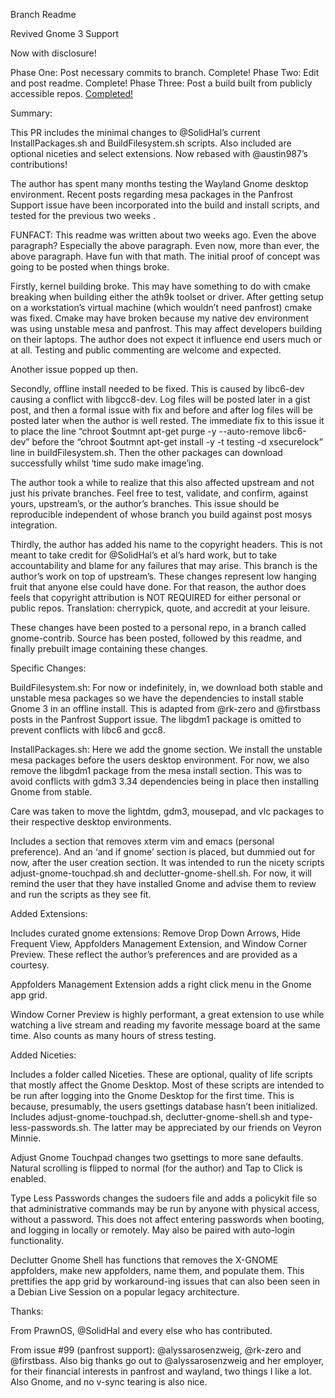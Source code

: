 Branch Readme

Revived Gnome 3 Support


Now with disclosure!

Phase One: Post necessary commits to branch. Complete!
Phase Two: Edit and post readme. Complete!
Phase Three: Post a build built from publicly accessible repos. [Completed!](https://github.com/gdallasdye/PrawnOS/releases)

Summary:

This PR includes the minimal changes to @SolidHal’s current InstallPackages.sh and BuildFilesystem.sh scripts. Also included are optional niceties and select extensions. Now rebased with @austin987’s contributions!

The author has spent many months testing the Wayland Gnome desktop environment. Recent posts regarding mesa packages in the Panfrost Support issue have been incorporated into the build and install  scripts, and tested for the previous two weeks . 

FUNFACT: This readme was written about two weeks ago. Even the above paragraph? Especially the above paragraph. Even now, more than ever, the above paragraph. Have fun with that math. The initial proof of concept was going to be posted when things broke.

Firstly, kernel building broke. This may have something to do with cmake breaking when building either the ath9k toolset or driver. After getting setup on a workstation’s virtual machine (which wouldn’t need panfrost) cmake was fixed. Cmake may have broken because my native dev environment was using unstable mesa and panfrost. This may affect developers building on their laptops. The author does not expect it influence end users much or at all. Testing and public commenting are welcome and expected. 

Another issue popped up then.

Secondly, offline install needed to be fixed. This is caused by libc6-dev causing a conflict with libgcc8-dev. Log files will be posted later in a gist post, and then a formal issue with fix and before and after log files will be posted later when the author is well rested. The immediate fix to this issue it to place the line “chroot $outmnt apt-get purge -y --auto-remove libc6-dev” before the “chroot $outmnt apt-get install -y -t testing -d xsecurelock” line in buildFilesystem.sh. Then the other packages can download successfully whilst ‘time sudo make image’ing.

The author took a while to realize that this also affected upstream and not just his private branches. Feel free to test, validate, and confirm, against yours, upstream’s, or the author’s branches. This issue should be reproducible independent of whose branch you build against post mosys integration.

Thirdly, the author has added his name to the copyright headers. This is not meant to take credit for @SolidHal’s et al’s hard work, but to take accountability and blame for any failures that may arise. This branch is the author’s work on top of upstream’s. These changes represent low hanging fruit that anyone else could have done. For that reason, the author does feels that copyright attribution is NOT REQUIRED for either personal or public repos. Translation: cherrypick, quote, and accredit at your leisure. 

These changes have been posted to a personal repo, in a branch called gnome-contrib. Source has been posted, followed by this readme, and finally prebuilt image containing these changes.

Specific Changes:

BuildFilesystem.sh: 
For now or indefinitely, in, we download both stable and unstable mesa packages so we have the dependencies to install stable Gnome 3 in an offline install.  This is adapted from @rk-zero and @firstbass posts in the Panfrost Support issue. The libgdm1 package is omitted to prevent conflicts with libc6 and gcc8.

InstallPackages.sh: 
Here we add the gnome section. We install the unstable mesa packages before the users desktop environment. For now, we also remove the libgdm1 package from the mesa install section. This was to avoid conflicts with gdm3 3.34 dependencies being in place then installing Gnome from stable. 

Care was taken to move the lightdm, gdm3, mousepad, and vlc packages to their respective desktop environments. 

Includes a section that removes xterm vim and emacs (personal preference). And an ‘and if gnome’ section is placed, but dummied out for now, after the user creation section. It was intended to run the nicety scripts adjust-gnome-touchpad.sh and declutter-gnome-shell.sh. For now, it will remind the user that they have installed Gnome and advise them to review and run the scripts as they see fit.

Added Extensions:

Includes curated gnome extensions: Remove Drop Down Arrows, Hide Frequent View, Appfolders Management Extension, and Window Corner Preview. These reflect the author’s preferences and are provided as a courtesy. 

Appfolders Management Extension adds a right click menu in the Gnome app grid.

Window Corner Preview is highly performant, a great extension to use while watching a live stream and reading my favorite message board at the same time. Also counts as many hours of stress testing.

Added Niceties:

Includes a folder called Niceties. These are optional, quality of life scripts that mostly affect the Gnome Desktop. Most of these scripts are intended to be run after logging into the Gnome Desktop for the first time. This is because, presumably, the users gsettings database hasn’t been initialized. Includes adjust-gnome-touchpad.sh, declutter-gnome-shell.sh and type-less-passwords.sh. The latter may be appreciated by our friends on Veyron Minnie.

Adjust Gnome Touchpad changes two gsettings to more sane defaults. Natural scrolling is flipped to normal (for the author) and Tap to Click is enabled.

Type Less Passwords changes the sudoers file and adds a policykit file so that administrative commands may be run by anyone with physical access, without a password. This does not affect entering passwords when booting, and logging in locally or remotely. May also be paired with auto-login functionality. 

Declutter Gnome Shell has functions that removes the X-GNOME appfolders, make new appfolders, name them, and populate them. This prettifies the app grid by workaround-ing issues that can also been seen in a Debian Live Session on a popular legacy architecture.   

Thanks:

From PrawnOS, @SolidHal and every else who has contributed.

From issue #99 (panfrost support): @alyssarosenzweig, @rk-zero and @firstbass. Also big thanks go out to @alyssarosenzweig and her employer, for their financial interests in panfrost and wayland, two things I like a lot. Also Gnome, and no v-sync tearing is also nice.
